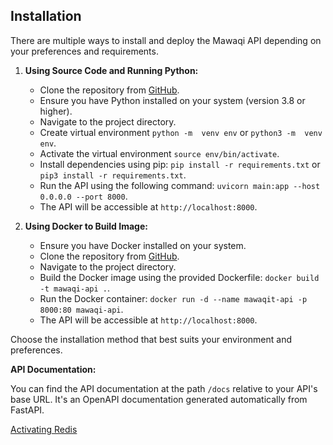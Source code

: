 ## Installation

There are multiple ways to install and deploy the Mawaqi API depending on your preferences and requirements.

1. **Using Source Code and Running Python:**

   - Clone the repository from [GitHub](https://github.com/mrsofiane/mawaqit-api).
   - Ensure you have Python installed on your system (version 3.8 or higher).
   - Navigate to the project directory.
   - Create virtual environment `python -m  venv env` or `python3 -m  venv env`.
   - Activate the virtual environment `source env/bin/activate`.
   - Install dependencies using pip: `pip install -r requirements.txt` or `pip3 install -r requirements.txt`.
   - Run the API using the following command: `uvicorn main:app --host 0.0.0.0 --port 8000`.
   - The API will be accessible at `http://localhost:8000`.

2. **Using Docker to Build Image:**

   - Ensure you have Docker installed on your system.
   - Clone the repository from [GitHub](https://github.com/mrsofiane/mawaqit-api).
   - Navigate to the project directory.
   - Build the Docker image using the provided Dockerfile: `docker build -t mawaqi-api .`.
   - Run the Docker container: `docker run -d --name mawaqit-api -p 8000:80 mawaqi-api`.
   - The API will be accessible at `http://localhost:8000`.

Choose the installation method that best suits your environment and preferences.

**API Documentation:**

You can find the API documentation at the path `/docs` relative to your API's base URL. It's an OpenAPI documentation generated automatically from FastAPI.

[Activating Redis](/docs/redis_activation.md)
